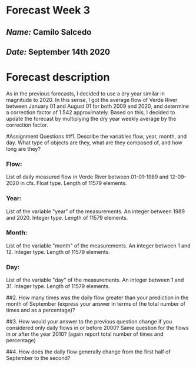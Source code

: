 # Forecast Week 3
## *Name:* Camilo Salcedo
## *Date:* September 14th 2020

# Forecast description

As in the previous forecasts, I decided to use a dry year similar in magnitude to 2020. In this sense, I got the average flow of Verde River between January 01 and August 01 for both 2009 and 2020, and determine a correction factor of 1.542 approximately. Based on this, I decided to update the forecast by multiplying the dry year weekly average by the correction factor.

#Assignment Questions
##1. Describe the variables flow, year, month, and day. What type of objects are they, what are they composed of, and how long are they?
### Flow:
List of daily measured flow in Verde River between 01-01-1989 and 12-09-2020 in cfs. Float type. Length of 11579 elements.
### Year:
List of the variable "year" of the measurements. An integer between 1989 and 2020. Integer type. Length of 11579 elements.
### Month:
List of the variable "month" of the measurements. An integer between 1 and 12.  Integer type. Length of 11579 elements.
### Day:
List of the variable "day" of the measurements. An integer between 1 and 31.  Integer type. Length of 11579 elements.

##2. How many times was the daily flow greater than your prediction in the month of September (express your answer in terms of the total number of times and as a percentage)?


##3. How would your answer to the previous question change if you considered only daily flows in or before 2000? Same question for the flows in or after the year 2010? (again report total number of times and percentage)


##4. How does the daily flow generally change from the first half of September to the second?
